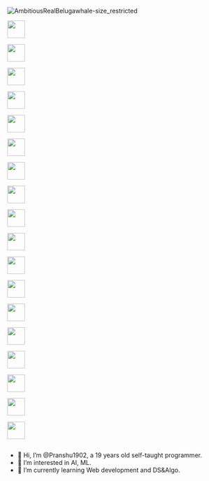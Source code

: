 ![AmbitiousRealBelugawhale-size_restricted](https://user-images.githubusercontent.com/70687348/170268953-efe79c93-de2a-4d88-986b-d8a20edcecad.gif)


<link
  rel="stylesheet"
  href="https://cdn.jsdelivr.net/npm/tailwindcss/dist/tailwind.min.css"
/>

<div style="display:inline-table;" class="p-4 space-x-2">
  <img
    width="40"
    height="40"
    src="https://cdn.jsdelivr.net/gh/devicons/devicon/icons/django/django-plain.svg"
  />

  <img
    width="40"
    height="40"
    src="https://cdn.jsdelivr.net/gh/devicons/devicon/icons/firefox/firefox-original.svg"
  />

  <img
    width="40"
    height="40"
    src="https://cdn.jsdelivr.net/gh/devicons/devicon/icons/git/git-original.svg"
  />

  <img
    width="40"
    height="40"
    src="https://cdn.jsdelivr.net/gh/devicons/devicon/icons/html5/html5-original.svg"
  />

  <img
    width="40"
    height="40"
    src="https://cdn.jsdelivr.net/gh/devicons/devicon/icons/javascript/javascript-original.svg"
  />

  <img
    width="40"
    height="40"
    src="https://cdn.jsdelivr.net/gh/devicons/devicon/icons/java/java-original-wordmark.svg"
  />

  <img
    width="40"
    height="40"
    src="https://cdn.jsdelivr.net/gh/devicons/devicon/icons/linux/linux-original.svg"
  />

  <img
    width="40"
    height="40"
    src="https://cdn.jsdelivr.net/gh/devicons/devicon/icons/nodejs/nodejs-plain-wordmark.svg"
  />

  <img
    width="40"
    height="40"
    src="https://cdn.jsdelivr.net/gh/devicons/devicon/icons/npm/npm-original-wordmark.svg"
  />

  <img
    width="40"
    height="40"
    src="https://cdn.jsdelivr.net/gh/devicons/devicon/icons/python/python-original.svg"
  />

  <img
    width="40"
    height="40"
    src="https://cdn.jsdelivr.net/gh/devicons/devicon/icons/react/react-original.svg"
  />

  <img
    width="40"
    height="40"
    src="https://cdn.jsdelivr.net/gh/devicons/devicon/icons/slack/slack-original.svg"
  />

  <img
    width="40"
    height="40"
    src="https://cdn.jsdelivr.net/gh/devicons/devicon/icons/typescript/typescript-original.svg"
  />

  <img
    width="40"
    height="40"
    src="https://cdn.jsdelivr.net/gh/devicons/devicon/icons/ubuntu/ubuntu-plain.svg"
  />

  <img
    width="40"
    height="40"
    src="https://cdn.jsdelivr.net/gh/devicons/devicon/icons/vscode/vscode-original.svg"
  />

  <img
    width="40"
    height="40"
    src="https://cdn.jsdelivr.net/gh/devicons/devicon/icons/bash/bash-original.svg"
  />

  <img
    width="40"
    height="40"
    src="https://cdn.jsdelivr.net/gh/devicons/devicon/icons/twitter/twitter-original.svg"
  />

  <img
    width="40"
    height="40"
    src="https://cdn.jsdelivr.net/gh/devicons/devicon/icons/linkedin/linkedin-original.svg"
  />
</div>

- 👋 Hi, I’m @Pranshu1902, a 19 years old self-taught programmer.
- 👀 I’m interested in AI, ML.
- 🌱 I’m currently learning Web development and DS&Algo.
